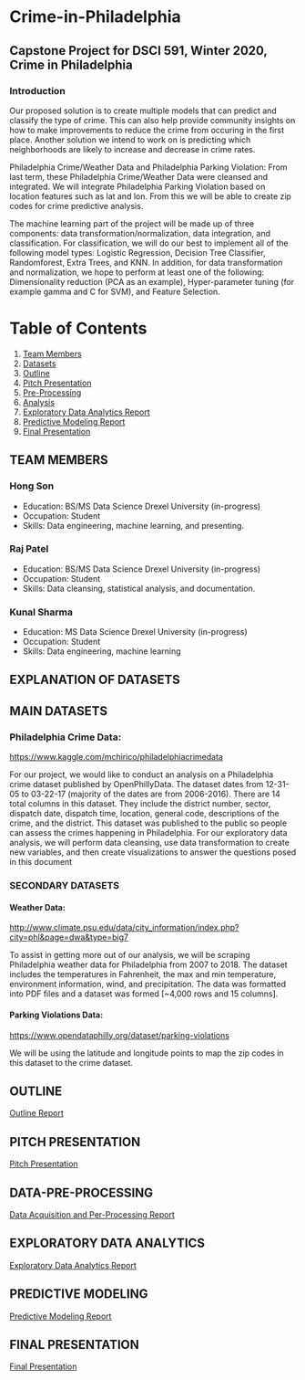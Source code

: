 # Crime-in-Philadelphia
## Capstone Project for DSCI 591, Winter 2020, Crime in Philadelphia
### Introduction

Our proposed solution is to create multiple models that can predict and classify the type of crime. This can also help provide community insights on how to make improvements to reduce the crime from occuring in the first place. Another solution we intend to work on is predicting which neighborhoods are likely to increase and decrease in crime rates. 

Philadelphia Crime/Weather Data and Philadelphia Parking Violation:
From last term, these Philadelphia Crime/Weather Data were cleansed and integrated. We will integrate Philadelphia Parking Violation based on location features such as lat and lon. From this we will be able to create zip codes for crime predictive analysis. 

The machine learning part of the project will be made up of three components: data transformation/normalization, data integration, and classification. For classification, we will do our best to implement all of the following model types: Logistic Regression, Decision Tree Classifier, Randomforest, Extra Trees, and KNN. In addition, for data transformation and normalization, we hope to perform at least one of the following: Dimensionality reduction (PCA as an example), Hyper-parameter tuning (for example gamma and C for SVM), and Feature Selection. 


# Table of Contents
1. [Team Members](#TEAM-MEMBERS)
1. [Datasets](#EXPLANATION-OF-DATASETS)
1. [Outline](#OUTLINE)
1. [Pitch Presentation](#PITCH-PRESENTATION)
1. [Pre-Processing](#DATA-PRE-PROCESSING)
1. [Analysis](#DATA-ANALYSIS)
1. [Exploratory Data Analytics Report](#EXPLORATORY-DATA-ANALYTICS)
1. [Predictive Modeling Report](#PREDICTIVE-MODELING)
1. [Final Presentation](#FINAL-PRESENTATION)


## TEAM MEMBERS

### Hong Son
- Education: BS/MS Data Science Drexel University (in-progress)
- Occupation: Student
- Skills: Data engineering, machine learning, and presenting. 

### Raj Patel
- Education: BS/MS Data Science Drexel University (in-progress)
- Occupation: Student
- Skills: Data cleansing, statistical analysis, and documentation. 

### Kunal Sharma
- Education: MS Data Science Drexel University (in-progress)
- Occupation: Student
- Skills: Data engineering, machine learning


## EXPLANATION OF DATASETS

## MAIN DATASETS
### Philadelphia Crime Data:
https://www.kaggle.com/mchirico/philadelphiacrimedata

For our project, we would like to conduct an analysis on a Philadelphia crime dataset published by OpenPhillyData. The dataset dates from 12-31-05 to 03-22-17 (majority of the dates are from 2006-2016). There are 14 total columns in this dataset. They include the district number, sector, dispatch date, dispatch time, location, general code, descriptions of the crime, and the district. This dataset was published to the public so people can assess the crimes happening in Philadelphia. For our exploratory data analysis, we will perform data cleansing, use data transformation to create new variables, and then create visualizations to answer the questions posed in this document


### SECONDARY DATASETS
#### Weather Data: 
http://www.climate.psu.edu/data/city_information/index.php?city=phl&page=dwa&type=big7

To assist in getting more out of our analysis, we will be scraping Philadelphia weather data for Philadelphia from 2007 to 2018. The dataset includes the temperatures in Fahrenheit, the max and min temperature, environment information, wind, and precipitation. The data was formatted into PDF files and a dataset was formed [~4,000 rows and 15 columns].


#### Parking Violations Data:
https://www.opendataphilly.org/dataset/parking-violations
	
We will be using the latitude and longitude points to map the zip codes in this dataset to the crime dataset. 



## OUTLINE

[Outline Report](https://github.com/hongson1218/Crime-in-Philadelphia/blob/master/Winter%2020-21/Report/Team%203%20-%20Project%20Outline_%20Crimes%20in%20Philadelphia.docx)


## PITCH PRESENTATION

[Pitch Presentation](https://github.com/hongson1218/Crime-in-Philadelphia/blob/master/Winter%2020-21/Presentation/DSCI%20592%20Pitch%20Presentation.pptx)


## DATA-PRE-PROCESSING

[Data Acquisition and Per-Processing Report](https://github.com/hongson1218/Crime-in-Philadelphia/blob/master/Reports/DSCI%20591%20Data%20Acquisition%20and%20Per-Processing%20Report.pdf)


## EXPLORATORY DATA ANALYTICS

[Exploratory Data Analytics Report](https://github.com/hongson1218/Crime-in-Philadelphia/blob/master/Winter%2020-21/Report/Team%203%20-DSCI%20591%20Exploratory%20Data%20Analytics%20Report.docx)


## PREDICTIVE MODELING
[Predictive Modeling Report](https://github.com/hongson1218/Crime-in-Philadelphia/blob/master/Winter%2020-21/Report/Team%203%20-%20DSCI%20592%20Predictive%20Modeling%20Report.docx)


## FINAL PRESENTATION
[Final Presentation](https://github.com/hongson1218/Crime-in-Philadelphia/blob/master/Winter%2020-21/Presentation/Final%20Presentation.pptx)
